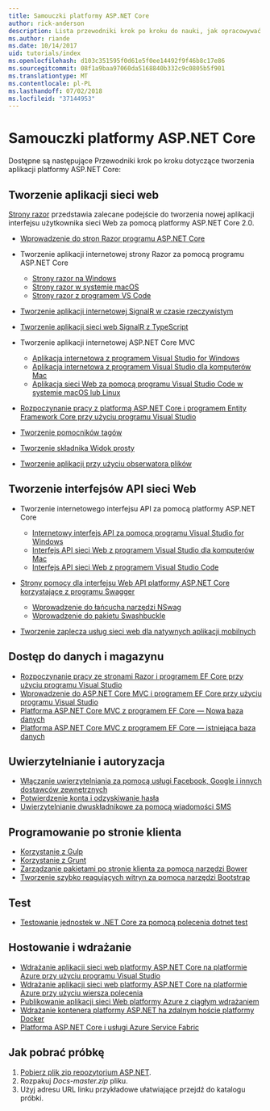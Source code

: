 ```yaml
---
title: Samouczki platformy ASP.NET Core
author: rick-anderson
description: Lista przewodniki krok po kroku do nauki, jak opracowywać aplikacje platformy ASP.NET Core.
ms.author: riande
ms.date: 10/14/2017
uid: tutorials/index
ms.openlocfilehash: d103c351595f0d61e5f0ee14492f9f46b8c17e86
ms.sourcegitcommit: 08f1a9baa97060da5168840b332c9c0805b5f901
ms.translationtype: MT
ms.contentlocale: pl-PL
ms.lasthandoff: 07/02/2018
ms.locfileid: "37144953"
---
```

# <a name="aspnet-core-tutorials"></a>Samouczki platformy ASP.NET Core

Dostępne są następujące Przewodniki krok po kroku dotyczące tworzenia aplikacji platformy ASP.NET Core:

## <a name="build-web-apps"></a>Tworzenie aplikacji sieci web

[Strony razor](xref:razor-pages/index) przedstawia zalecane podejście do tworzenia nowej aplikacji interfejsu użytkownika sieci Web za pomocą platformy ASP.NET Core 2.0.

* [Wprowadzenie do stron Razor programu ASP.NET Core](xref:razor-pages/index)
* Tworzenie aplikacji internetowej strony Razor za pomocą programu ASP.NET Core

   * [Strony razor na Windows](xref:tutorials/razor-pages/index)
   * [Strony razor w systemie macOS](xref:tutorials/razor-pages-mac/index)
   * [Strony razor z programem VS Code](xref:tutorials/razor-pages-vsc/index)  

* [Tworzenie aplikacji internetowej SignalR w czasie rzeczywistym](xref:tutorials/signalr)
* [Tworzenie aplikacji sieci web SignalR z TypeScript](xref:tutorials/signalr-typescript-webpack)

* Tworzenie aplikacji internetowej ASP.NET Core MVC

   * [Aplikacja internetowa z programem Visual Studio for Windows](xref:tutorials/first-mvc-app/index)
   * [Aplikacja internetowa z programem Visual Studio dla komputerów Mac](xref:tutorials/first-mvc-app-mac/index)
   * [Aplikacja sieci Web za pomocą programu Visual Studio Code w systemie macOS lub Linux](xref:tutorials/first-mvc-app-xplat/index)

* [Rozpoczynanie pracy z platformą ASP.NET Core i programem Entity Framework Core przy użyciu programu Visual Studio](xref:data/ef-mvc/index)
* [Tworzenie pomocników tagów](xref:mvc/views/tag-helpers/authoring)
* [Tworzenie składnika Widok prosty](xref:mvc/views/view-components#walkthrough-creating-a-simple-view-component)
* [Tworzenie aplikacji przy użyciu obserwatora plików](xref:tutorials/dotnet-watch)

## <a name="build-web-apis"></a>Tworzenie interfejsów API sieci Web

* Tworzenie internetowego interfejsu API za pomocą platformy ASP.NET Core

  * [Internetowy interfejs API za pomocą programu Visual Studio for Windows](xref:tutorials/first-web-api)
  * [Interfejs API sieci Web z programem Visual Studio dla komputerów Mac](xref:tutorials/first-web-api-mac)
  * [Interfejs API sieci Web z programem Visual Studio Code](xref:tutorials/web-api-vsc)

* [Strony pomocy dla interfejsu Web API platformy ASP.NET Core korzystające z programu Swagger](xref:tutorials/web-api-help-pages-using-swagger)
  * [Wprowadzenie do łańcucha narzędzi NSwag](xref:tutorials/get-started-with-nswag)
  * [Wprowadzenie do pakietu Swashbuckle](xref:tutorials/get-started-with-swashbuckle)

* [Tworzenie zaplecza usług sieci web dla natywnych aplikacji mobilnych](xref:mobile/native-mobile-backend)

## <a name="data-access-and-storage"></a>Dostęp do danych i magazynu

* [Rozpoczynanie pracy ze stronami Razor i programem EF Core przy użyciu programu Visual Studio](xref:data/ef-rp/intro)
* [Wprowadzenie do ASP.NET Core MVC i programem EF Core przy użyciu programu Visual Studio](xref:data/ef-mvc/index)
* [Platforma ASP.NET Core MVC z programem EF Core — Nowa baza danych](/ef/core/get-started/aspnetcore/new-db)
* [Platforma ASP.NET Core MVC z programem EF Core — istniejąca baza danych](/ef/core/get-started/aspnetcore/existing-db)

## <a name="authentication-and-authorization"></a>Uwierzytelnianie i autoryzacja

* [Włączanie uwierzytelniania za pomocą usługi Facebook, Google i innych dostawców zewnętrznych](xref:security/authentication/social/index)
* [Potwierdzenie konta i odzyskiwanie hasła](xref:security/authentication/accconfirm)
* [Uwierzytelnianie dwuskładnikowe za pomocą wiadomości SMS](xref:security/authentication/2fa)

## <a name="client-side-development"></a>Programowanie po stronie klienta

* [Korzystanie z Gulp](xref:client-side/using-gulp)
* [Korzystanie z Grunt](xref:client-side/using-grunt)
* [Zarządzanie pakietami po stronie klienta za pomocą narzędzi Bower](xref:client-side/bower)
* [Tworzenie szybko reagujących witryn za pomocą narzędzi Bootstrap](xref:client-side/bootstrap)

## <a name="test"></a>Test

* [Testowanie jednostek w .NET Core za pomocą polecenia dotnet test](/dotnet/articles/core/testing/unit-testing-with-dotnet-test)

## <a name="host-and-deploy"></a>Hostowanie i wdrażanie

* [Wdrażanie aplikacji sieci web platformy ASP.NET Core na platformie Azure przy użyciu programu Visual Studio](xref:tutorials/publish-to-azure-webapp-using-vs)
* [Wdrażanie aplikacji sieci web platformy ASP.NET Core na platformie Azure przy użyciu wiersza polecenia](xref:tutorials/publish-to-azure-webapp-using-cli)
* [Publikowanie aplikacji sieci Web platformy Azure z ciągłym wdrażaniem](xref:host-and-deploy/azure-apps/azure-continuous-deployment)
* [Wdrażanie kontenera platformy ASP.NET ha zdalnym hoście platformy Docker](/azure/vs-azure-tools-docker-hosting-web-apps-in-docker)
* [Platforma ASP.NET Core i usługi Azure Service Fabric](/azure/service-fabric/service-fabric-add-a-web-frontend)

<a name="download"></a>
## <a name="how-to-download-a-sample"></a>Jak pobrać próbkę

1. [Pobierz plik zip repozytorium ASP.NET](https://codeload.github.com/aspnet/Docs/zip/master).
1. Rozpakuj *Docs-master.zip* pliku.
1. Użyj adresu URL linku przykładowe ułatwiające przejdź do katalogu próbki.
